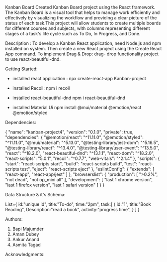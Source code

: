 Kanban Board
 Created Kanban Board project using the React framework. The Kanban Board is a visual tool that helps to manage work efficiently and effectively by visualizing the workflow and providing a clear picture of the status of each task.This project will allow students to create multiple boards for different courses and subjects, with columns representing different stages of a task's life cycle such as To Do, In Progress, and Done.


Description :
 To develop a Kanban React application, need Node.js and npm installed on system. Then   create a new React project using the Create React App command.
 To implement Drag & Drop:
 drag- drop functionality project  to use react-beautiful-dnd.

Getting Started:
* installed react application : 
    npx create-react-app Kanban-project

* installed Recoil:
   npm i recoil

* installed react-beautiful-dnd
    npm i react-beautiful-dnd
  
* installed Material Ui 
    npm install @mui/material @emotion/react @emotion/styled

Dependencies:

{
  "name": "kanban-project4",
  "version": "0.1.0",
  "private": true,
  "dependencies": {
    "@emotion/react": "^11.11.0",
    "@emotion/styled": "^11.11.0",
    "@mui/material": "^5.13.0",
    "@testing-library/jest-dom": "^5.16.5",
    "@testing-library/react": "^13.4.0",
    "@testing-library/user-event": "^13.5.0",
    "react": "^18.2.0",
    "react-beautiful-dnd": "^13.1.1",
    "react-dom": "^18.2.0",
    "react-scripts": "5.0.1",
    "recoil": "^0.7.7",
    "web-vitals": "^2.1.4"
  },
  "scripts": {
    "start": "react-scripts start",
    "build": "react-scripts build",
    "test": "react-scripts test",
    "eject": "react-scripts eject"
  },
  "eslintConfig": {
    "extends": [
      "react-app",
      "react-app/jest"
    ]
  },
  "browserslist": {
    "production": [
      ">0.2%",
      "not dead",
      "not op_mini all"
    ],
    "development": [
      "last 1 chrome version",
      "last 1 firefox version",
      "last 1 safari version"
    ]
  }
}


Data Structure & it's Schema:

 List={
  id:"unique id",
  title:"To-do",
  time:"2pm",
  task:[
    {
      id:"1",
      title:"Book Reading",
      Description:"read a book",
      activity:"progress time",
    }
  ]
 }

Authors:
1. Bapi Majumder
2. Aman Dubey
3. Ankur Anand
4. Asmita Tagad

 Acknowledgments: